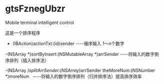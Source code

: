 # gtsFznegUbzr
Mobile terminal intelligent control

这是一个排序程序
- (IBAction)actionTxt:(id)sender  ----循序输入 1～n个数字

-(NSArray *)sortByInsert:(NSMutableArray *)arrSender ----将输入的数字倒序排列（插入排序法）

-(NSArray *)splitArrSender:(NSArray*)arrSender theMoreNum:(NSNumber *)moreNum    ----将输入的数字倒序排列（归并排序法）提高排序效率
